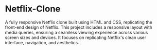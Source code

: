 # Netflix-Clone
A fully responsive Netflix clone built using HTML and CSS, replicating the front-end design of Netflix. This project includes a responsive layout with media queries, ensuring a seamless viewing experience across various screen sizes and devices. It focuses on replicating Netflix's clean user interface, navigation, and aesthetics.

